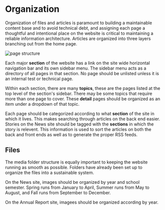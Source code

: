 # Organization

Organization of files and articles is paramount to building a maintainable content base and to avoid technical debt, and assigning each page a thoughtful and intentional place on the website is critical to maintaining a reliable information architecture. Articles are organized into three layers branching out from the home page.

![page structure](/linear/page-structure.png)

Each major **section** of the website has a link on the site wide horizontal navigation bar and its own sidebar menu. The sidebar menu acts as a directory of all pages in that section. No page should be unlisted unless it is an internal test or technical page.

Within each section, there are many **topics**, these are the pages listed at the top level of the section's sidebar. There may be some topics that require more than one page to cover. These **detail** pages should be organized as an item under a dropdown of that topic.

Each page should be categorized according to what **section** of the site in which it lives. This makes searching through articles on the back end easier. Stories on the News site should be tagged with the **sections** in which the story is relevent. This information is used to sort the articles on both the back and front ends as well as to generate the proper RSS feeds.

## Files

The media folder structure is equally important to keeping the website running as smooth as possible. Folders have already been set up to organize the files into a sustainable system.

On the News site, images should be organized by year and school semester. Spring runs from January to April, Summer runs from May to August, and Fall runs from September to December.

On the Annual Report site, imagees should be organized according by year.

